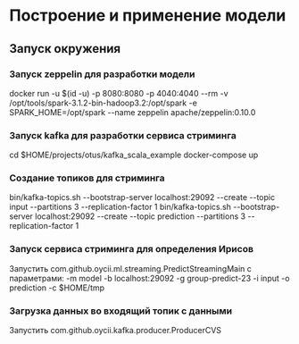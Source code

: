 # Построение и применение модели

## Запуск окружения

### Запуск zeppelin для разработки модели 
docker run -u $(id -u) -p 8080:8080 -p 4040:4040 --rm -v /opt/tools/spark-3.1.2-bin-hadoop3.2:/opt/spark -e SPARK_HOME=/opt/spark --name zeppelin apache/zeppelin:0.10.0

### Запуск kafka для разработки сервиса стриминга
cd $HOME/projects/otus/kafka_scala_example
docker-compose up

### Создание топиков для стриминга
bin/kafka-topics.sh --bootstrap-server localhost:29092 --create --topic input --partitions 3 --replication-factor 1
bin/kafka-topics.sh --bootstrap-server localhost:29092 --create --topic prediction --partitions 3 --replication-factor 1

### Запуск сервиса стриминга для определения Ирисов
Запустить com.github.oycii.ml.streaming.PredictStreamingMain 
с параметрами:
-m model -b localhost:29092 -g group-predict-23 -i input -o prediction -c $HOME/tmp 

### Загрузка данных во входящий топик с данными
Запустить com.github.oycii.kafka.producer.ProducerCVS

